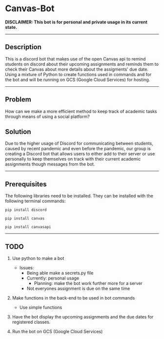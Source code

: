 # Canvas-Bot

**DISCLAIMER:
This bot is for personal and private usage in its current state.**

---

## Description
This is a discord bot that makes use of the open Canvas api to remind students
on discord about their upcoming assignments and reminds them to check their
Canvas about more details about the assigments' due date. Using a mixture of
Python to create functions used in commands and for the bot and will be running
on GCS (Google Cloud Services) for hosting.

---
## Problem
How can we make a more efficient method to keep track of academic tasks through 
means of using a social platform?

## Solution
Due to the higher usage of Discord for communicating between students, caused by
recent pandemic and even before the pandemic, our group is creating a Discord bot 
that allows users to either add to their server or use  personally to keep 
themselves on track with their current academic assignments though messages from 
the bot.

---
## Prerequisites
The following libraries need to be installed. They can be installed with the following terminal commands:

`pip install discord`

`pip install canvas`

`pip install canvasapi`

---
## TODO
1. Use python to make a bot
    - Issues:
        - Being able make a secrets.py file
        - Currently: personal usage
            - Planning: make the bot work further more for a server
        - Not everyones assignment is due on the same time

1. Make functions in the back-end to be used in bot commands
    - Use simple functions

1. Have the bot display the upcoming assignments and the due dates for registered
classes.

1. Run the bot on GCS (Google Cloud Services)